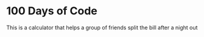 # 100 Days of Code
This is a calculator that helps a group of friends split the bill after a night out
